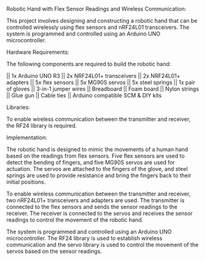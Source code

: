 Robotic Hand with Flex Sensor Readings and Wireless Communication:

This project involves designing and constructing a robotic hand that can be controlled wirelessly using flex sensors and nRF24L01 transceivers. 
The system is programmed and controlled using an Arduino UNO microcontroller.



Hardware Requirements:

The following components are required to build the robotic hand:

|| 1x Arduino UNO R3
|| 2x NRF24L01+ transceivers
|| 2x NRF24L01+ adapters
|| 5x flex sensors
|| 5x MG90S servos
|| 5x steel springs
|| 1x pair of gloves
|| 3-in-1 jumper wires
|| Breadboard
|| Foam board
|| Nylon strings
|| Glue gun
|| Cable ties
|| Arduino compatible SCM & DIY kits



Libraries:

To enable wireless communication between the transmitter and receiver, the RF24 library is required.



Implementation:

The robotic hand is designed to mimic the movements of a human hand based on the readings from flex sensors. Five flex sensors are used to detect the 
bending of fingers, and five MG90S servos are used for actuation. The servos are attached to the fingers of the glove, and steel springs are used to provide 
resistance and bring the fingers back to their initial positions.

To enable wireless communication between the transmitter and receiver, two nRF24L01+ transceivers and adapters are used. The transmitter is connected 
to the flex sensors and sends the sensor readings to the receiver. The receiver is connected to the servos and receives the sensor readings to control the 
movement of the robotic hand.

The system is programmed and controlled using an Arduino UNO microcontroller. The RF24 library is used to establish wireless communication and the servo library 
is used to control the movement of the servos based on the sensor readings.
